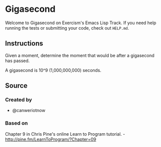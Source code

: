 # Gigasecond

Welcome to Gigasecond on Exercism's Emacs Lisp Track.
If you need help running the tests or submitting your code, check out `HELP.md`.

## Instructions

Given a moment, determine the moment that would be after a gigasecond
has passed.

A gigasecond is 10^9 (1,000,000,000) seconds.

## Source

### Created by

- @canweriotnow

### Based on

Chapter 9 in Chris Pine's online Learn to Program tutorial. - http://pine.fm/LearnToProgram/?Chapter=09